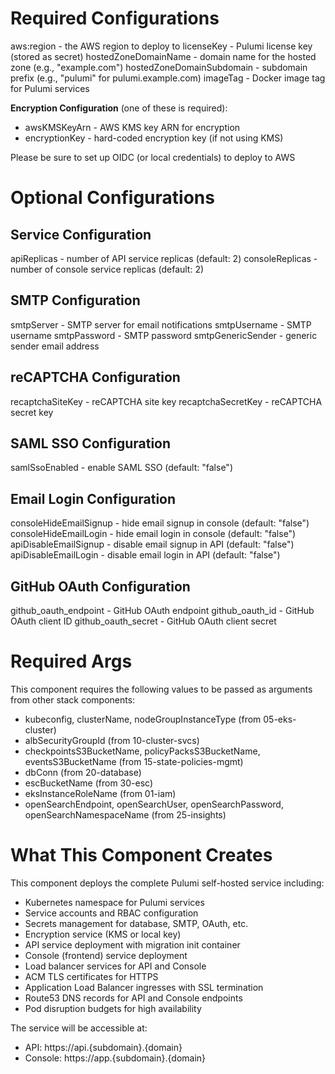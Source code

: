 # Required Configurations

aws:region - the AWS region to deploy to
licenseKey - Pulumi license key (stored as secret)
hostedZoneDomainName - domain name for the hosted zone (e.g., "example.com")
hostedZoneDomainSubdomain - subdomain prefix (e.g., "pulumi" for pulumi.example.com)
imageTag - Docker image tag for Pulumi services

**Encryption Configuration** (one of these is required):
- awsKMSKeyArn - AWS KMS key ARN for encryption
- encryptionKey - hard-coded encryption key (if not using KMS)

Please be sure to set up OIDC (or local credentials) to deploy to AWS

# Optional Configurations

## Service Configuration
apiReplicas - number of API service replicas (default: 2)
consoleReplicas - number of console service replicas (default: 2)

## SMTP Configuration
smtpServer - SMTP server for email notifications
smtpUsername - SMTP username
smtpPassword - SMTP password
smtpGenericSender - generic sender email address

## reCAPTCHA Configuration
recaptchaSiteKey - reCAPTCHA site key
recaptchaSecretKey - reCAPTCHA secret key

## SAML SSO Configuration
samlSsoEnabled - enable SAML SSO (default: "false")

## Email Login Configuration
consoleHideEmailSignup - hide email signup in console (default: "false")
consoleHideEmailLogin - hide email login in console (default: "false") 
apiDisableEmailSignup - disable email signup in API (default: "false")
apiDisableEmailLogin - disable email login in API (default: "false")

## GitHub OAuth Configuration
github_oauth_endpoint - GitHub OAuth endpoint
github_oauth_id - GitHub OAuth client ID
github_oauth_secret - GitHub OAuth client secret

# Required Args

This component requires the following values to be passed as arguments from other stack components:
- kubeconfig, clusterName, nodeGroupInstanceType (from 05-eks-cluster)
- albSecurityGroupId (from 10-cluster-svcs)
- checkpointsS3BucketName, policyPacksS3BucketName, eventsS3BucketName (from 15-state-policies-mgmt)
- dbConn (from 20-database)
- escBucketName (from 30-esc)
- eksInstanceRoleName (from 01-iam)
- openSearchEndpoint, openSearchUser, openSearchPassword, openSearchNamespaceName (from 25-insights)

# What This Component Creates

This component deploys the complete Pulumi self-hosted service including:
- Kubernetes namespace for Pulumi services
- Service accounts and RBAC configuration
- Secrets management for database, SMTP, OAuth, etc.
- Encryption service (KMS or local key)
- API service deployment with migration init container
- Console (frontend) service deployment
- Load balancer services for API and Console
- ACM TLS certificates for HTTPS
- Application Load Balancer ingresses with SSL termination
- Route53 DNS records for API and Console endpoints
- Pod disruption budgets for high availability

The service will be accessible at:
- API: https://api.{subdomain}.{domain}
- Console: https://app.{subdomain}.{domain}